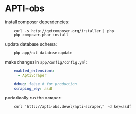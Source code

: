 APTI-obs
====

install composer dependencies:
```
    curl -s http://getcomposer.org/installer | php
    php composer.phar install
```


update database schema:
```
    php app/nut database:update
```


make changes in `app/config/config.yml`:
```yaml
    enabled_extensions:
      - AptiScraper

    debug: false # for production
    scraping_key: asdf
```


periodically run the scraper:
```
    curl 'http://apti-obs.devel/apti-scraper/' -d key=asdf
```
